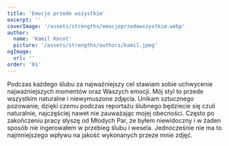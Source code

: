 ```yaml
---
title: 'Emocje przede wszystkim'
excerpt: ''
coverImage: '/assets/strengths/emocjeprzedewszystkim.webp'
author:
  name: 'Kamil Kocot'
  picture: '/assets/strengths/authors/kamil.jpeg'
ogImage:
  url: ''
order: '01'
---
```


Podczas każdego ślubu za najważniejszy cel stawiam sobie uchwycenie najważniejszych momentów oraz Waszych emocji. 
Mój styl to przede wszystkim naturalne i&nbsp;niewymuszone zdjęcia. Unikam sztucznego pozowanie, dzięki czemu podczas reportażu ślubnego będziecie się czuli naturalnie, najczęściej nawet nie zauważając mojej obecności. 
Często po zakończeniu pracy słyszę od Młodych Par, że byłem niewidoczny i&nbsp;w&nbsp;żaden sposób nie ingerowałem w przebieg ślubu i&nbsp;wesela. 
Jednocześnie nie ma to najmniejszego wpływu na jakość wykonanych przeze mnie zdjęć.
